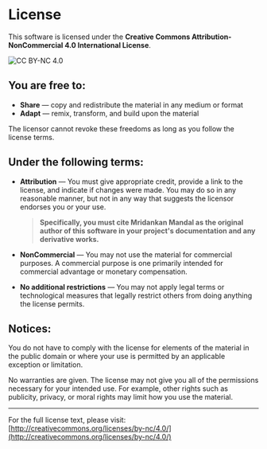 # License

This software is licensed under the **Creative Commons Attribution-NonCommercial 4.0 International License**.

![CC BY-NC 4.0](https://i.creativecommons.org/l/by-nc/4.0/88x31.png)

## You are free to:

* **Share** — copy and redistribute the material in any medium or format
* **Adapt** — remix, transform, and build upon the material

The licensor cannot revoke these freedoms as long as you follow the license terms.

## Under the following terms:

* **Attribution** — You must give appropriate credit, provide a link to the license, and indicate if changes were made. You may do so in any reasonable manner, but not in any way that suggests the licensor endorses you or your use.

    > **Specifically, you must cite Mridankan Mandal as the original author of this software in your project's documentation and any derivative works.**

* **NonCommercial** — You may not use the material for commercial purposes. A commercial purpose is one primarily intended for commercial advantage or monetary compensation.

* **No additional restrictions** — You may not apply legal terms or technological measures that legally restrict others from doing anything the license permits.

## Notices:

You do not have to comply with the license for elements of the material in the public domain or where your use is permitted by an applicable exception or limitation.

No warranties are given. The license may not give you all of the permissions necessary for your intended use. For example, other rights such as publicity, privacy, or moral rights may limit how you use the material.

---

For the full license text, please visit: [http://creativecommons.org/licenses/by-nc/4.0/](http://creativecommons.org/licenses/by-nc/4.0/)
